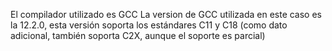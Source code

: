 El compilador utilizado es GCC
La version de GCC utilizada en este caso es la 12.2.0, esta versión soporta
los estándares C11 y C18 (como dato adicional, también soporta C2X, aunque el soporte es parcial)
